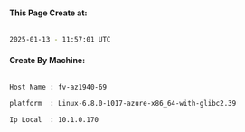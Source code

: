 
   
#### This Page Create at:

```bash

2025-01-13 - 11:57:01 UTC

```

#### Create By Machine:

```bash

Host Name : fv-az1940-69

platform  : Linux-6.8.0-1017-azure-x86_64-with-glibc2.39

Ip Local  : 10.1.0.170

```


